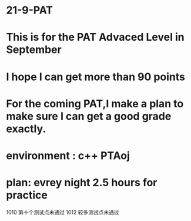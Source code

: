 # 21-9-PAT
# This is for the PAT Advaced Level in September
# I hope I can get more than 90 points
# For the coming  PAT,I make a plan to make sure I can get a good grade exactly.
# environment : c++ PTAoj
# plan: evrey night 2.5 hours for practice
1010 第十个测试点未通过
1012 较多测试点未通过

